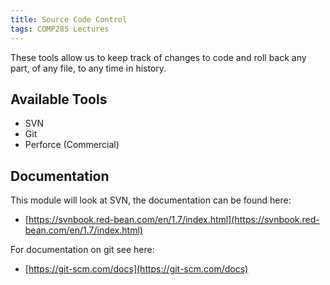 ```yaml
---
title: Source Code Control
tags: COMP285 Lectures
---
```

These tools allow us to keep track of changes to code and roll back any part, of any file, to any time in history.

## Available Tools

* SVN
* Git
* Perforce (Commercial)


## Documentation
This module will look at SVN, the documentation can be found here:

* [https://svnbook.red-bean.com/en/1.7/index.html](https://svnbook.red-bean.com/en/1.7/index.html)

For documentation on git see here:

* [https://git-scm.com/docs](https://git-scm.com/docs)